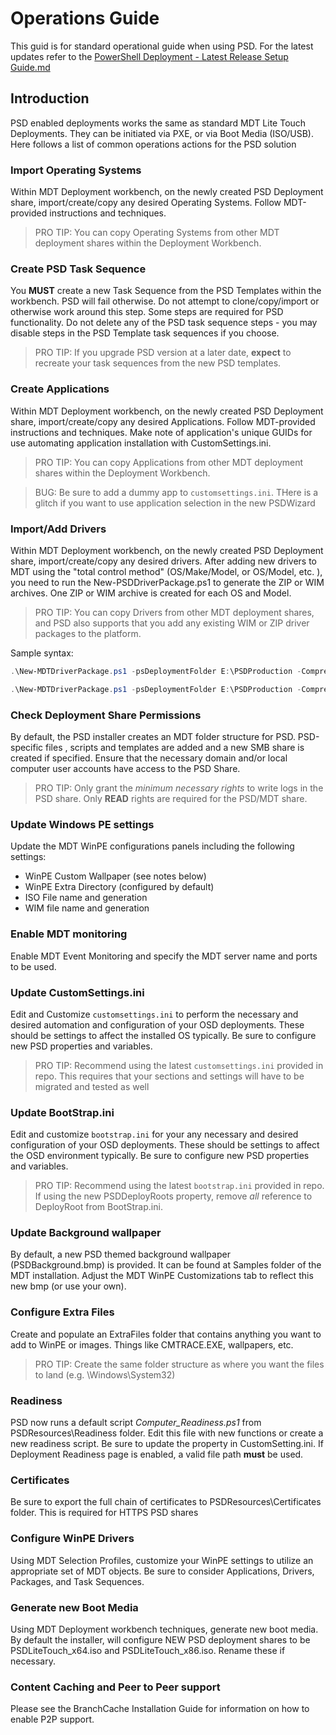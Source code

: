 # Operations Guide

This guid is for standard operational guide when using PSD. For the latest updates refer to the [PowerShell Deployment - Latest Release Setup Guide.md](./PowerShell%20Deployment%20-%20Latest%20Release%20Setup%20Guide.md)

## Introduction

PSD enabled deployments works the same as standard MDT Lite Touch Deployments. They can be initiated via PXE, or via Boot Media (ISO/USB). Here follows a list of common operations actions for the PSD solution

### Import Operating Systems

Within MDT Deployment workbench, on the newly created PSD Deployment share, import/create/copy any desired Operating Systems. Follow MDT-provided instructions and techniques.

>PRO TIP: You can copy Operating Systems from other MDT deployment shares within the Deployment Workbench.

### Create PSD Task Sequence

You **MUST** create a new Task Sequence from the PSD Templates within the workbench. PSD will fail otherwise. Do not attempt to clone/copy/import or otherwise work around this step. Some steps are required for PSD functionality. Do not delete any of the PSD task sequence steps - you may disable steps in the PSD Template task sequences if you choose.

>PRO TIP: If you upgrade PSD version at a later date, **expect** to recreate your task sequences from the new PSD templates.


### Create Applications

Within MDT Deployment workbench, on the newly created PSD Deployment share, import/create/copy any desired Applications. Follow MDT-provided instructions and techniques. Make note of application's unique GUIDs for use automating application installation with CustomSettings.ini.

>PRO TIP: You can copy Applications from other MDT deployment shares within the Deployment Workbench.

>BUG: Be sure to add a dummy app to `customsettings.ini`. THere is a glitch if you want to use application selection in the new PSDWizard

### Import/Add Drivers

Within MDT Deployment workbench, on the newly created PSD Deployment share, import/create/copy any desired drivers. After adding new drivers to MDT using the "total control method" (OS/Make/Model, or OS/Model, etc. ), you need to run the New-PSDDriverPackage.ps1 to generate the ZIP or WIM archives. One ZIP or WIM archive is created for each OS and Model.

>PRO TIP: You can copy Drivers from other MDT deployment shares, and PSD also supports that you add any existing WIM or ZIP driver packages to the platform.

Sample syntax:
```powershell
.\New-MDTDriverPackage.ps1 -psDeploymentFolder E:\PSDProduction -CompressionType WIM

.\New-MDTDriverPackage.ps1 -psDeploymentFolder E:\PSDProduction -CompressionType ZIP
```

### Check Deployment Share Permissions

By default, the PSD installer creates an MDT folder structure for PSD. PSD-specific files , scripts and templates are added and a new SMB share is created if specified. Ensure that the necessary domain and/or local computer user accounts have access to the PSD Share.

>PRO TIP: Only grant the *minimum necessary rights* to write logs in the PSD share. Only **READ** rights are required for the PSD/MDT share.

### Update Windows PE settings

Update the MDT WinPE configurations panels including the following settings:

- WinPE Custom Wallpaper (see notes below)
- WinPE Extra Directory (configured by default)
- ISO File name and generation
- WIM file name and generation

### Enable MDT monitoring

Enable MDT Event Monitoring and specify the MDT server name and ports to be used.

### Update CustomSettings.ini

Edit and Customize `customsettings.ini` to perform the necessary and desired automation and configuration of your OSD deployments. These should be settings to affect the installed OS typically. Be sure to configure new PSD properties and variables.

> PRO TIP: Recommend using the latest `customsettings.ini` provided in repo. This requires that your sections and settings will have to be migrated and tested as well

### Update BootStrap.ini

Edit and customize `bootstrap.ini` for your any necessary and desired configuration of your OSD deployments. These should be settings to affect the OSD environment typically. Be sure to configure new PSD properties and variables.

> PRO TIP: Recommend using the latest `bootstrap.ini` provided in repo. If using the new PSDDeployRoots property, remove *all* reference to DeployRoot from BootStrap.ini.

### Update Background wallpaper

By default, a new PSD themed background wallpaper (PSDBackground.bmp) is provided. It can be found at Samples folder of the MDT installation. Adjust the MDT WinPE Customizations tab to reflect this new bmp (or use your own).

### Configure Extra Files

Create and populate an ExtraFiles folder that contains anything you want to add to WinPE or images. Things like CMTRACE.EXE, wallpapers, etc.

>PRO TIP: Create the same folder structure as where you want the files to land (e.g. \Windows\System32)

### Readiness

PSD now runs a default script _Computer_Readiness.ps1_ from PSDResources\Readiness folder. Edit this file with new functions or create a new readiness script. Be sure to update the property in CustomSetting.ini. If Deployment Readiness page is enabled, a valid file path **must** be used.

### Certificates

Be sure to export the full chain of certificates to PSDResources\Certificates folder. This is required for HTTPS PSD shares

### Configure WinPE Drivers

Using MDT Selection Profiles, customize your WinPE settings to utilize an appropriate set of MDT objects. Be sure to consider Applications, Drivers, Packages, and Task Sequences.

### Generate new Boot Media

Using MDT Deployment workbench techniques, generate new boot media. By default the installer, will configure NEW PSD deployment shares to be PSDLiteTouch_x64.iso and PSDLiteTouch_x86.iso. Rename these if necessary.

### Content Caching and Peer to Peer support

Please see the BranchCache Installation Guide for information on how to enable P2P support.